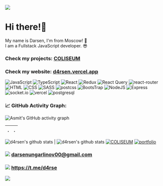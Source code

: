 ![](./assets/rinnegan.gif)
# Hi there!🤘

My name is Darsen, I'm from Moscow! 🙈 <br />
I am a Fullstack JavaScript developer. 😎 <br />

### Check my projects: [COLISEUM](https://coliseum-game.vercel.app/home)
### Check my website: [d4rsen.vercel.app](https://d4rsen.vercel.app/)


![JavaScript](https://img.shields.io/badge/JavaScript-F7DF1E?style=for-the-badge&logo=javascript&logoColor=black)
![TypeScript](https://img.shields.io/badge/TypeScript-007ACC?style=for-the-badge&logo=typescript&logoColor=white)
![React](https://img.shields.io/badge/React-20232A?style=for-the-badge&logo=react&logoColor=61DAFB)
![Redux](https://img.shields.io/badge/Redux-593D88?style=for-the-badge&logo=redux&logoColor=white)
![React Query](https://img.shields.io/badge/ReactQuery-001E32?style=for-the-badge&logo=reactquery)
![react-router](https://img.shields.io/badge/React_Router-20232A?style=for-the-badge&logo=react-router&logoColor=CA4245)
![HTML](https://img.shields.io/badge/HTML5-E34F26?style=for-the-badge&logo=html5&logoColor=white)
![CSS](https://img.shields.io/badge/CSS3-1572B6?style=for-the-badge&logo=css3&logoColor=white)
![SASS](https://img.shields.io/badge/Sass-CC6699?style=for-the-badge&logo=sass&logoColor=white)
![postcss](https://img.shields.io/badge/postcss-DD3A0A?style=for-the-badge&logo=postcss&logoColor=white)
![BootsTrap](https://img.shields.io/badge/Bootstrap-563D7C?style=for-the-badge&logo=bootstrap&logoColor=white)
![NodeJS](https://img.shields.io/badge/node.js-20232A?style=for-the-badge&logo=node.js)
![Express](https://img.shields.io/badge/express.js-20232A?style=for-the-badge&logo=express)
![socket.io](https://img.shields.io/badge/socket.io-20232A?style=for-the-badge&logo=socket.io&logoColor=white)
![vercel](https://img.shields.io/badge/vercel-20232A?style=for-the-badge&logo=vercel&logoColor=white)
![postgresql](https://img.shields.io/badge/postgresql-336791?style=for-the-badge&logo=postgresql&logoColor=white)


### 📈 GitHub Activity Graph:
![Asmit's GitHub activity graph](https://activity-graph.herokuapp.com/graph?username=d4rsen&hide_border=true&theme=redical)

 . | .
--- | --- 
![d4rsen's github stats](https://github-readme-stats.vercel.app/api?username=d4rsen&show_icons=true&theme=radical&include_all_commits=true)
| ![d4rsen's github stats](https://github-readme-stats.vercel.app/api/top-langs/?username=d4rsen&theme=radical&layout=compact)
[![COLISEUM](https://github-readme-stats.vercel.app/api/pin/?username=d4rsen&repo=Coliseum&theme=radical&show_owner=true)](https://github.com/d4rsen/Coliseum)
[![portfolio](https://github-readme-stats.vercel.app/api/pin/?username=d4rsen&repo=d4rsen-portfolio&theme=radical&show_owner=true)](https://github.com/d4rsen/d4rsen-portfolio)

### ![](https://img.shields.io/badge/Gmail-D14836?style=for-the-badge&logo=gmail&logoColor=white)     darsenungarlinov00@gmail.com
### ![](https://img.shields.io/badge/Telegram-2CA5E0?style=for-the-badge&logo=telegram&logoColor=white)     https://t.me/d4rse

![](https://visitor-badge.glitch.me/badge?page_id=d4rsen)
